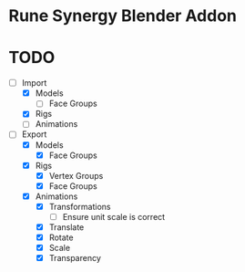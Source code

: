 # Rune Synergy Blender Addon

# TODO

- [ ] Import
  - [x] Models
    - [ ] Face Groups
  - [x] Rigs
  - [ ] Animations
  
- [ ] Export
  - [x] Models
    - [x] Face Groups
    
  - [x] Rigs
    - [x] Vertex Groups
    - [x] Face Groups
    
  - [x] Animations
      - [x] Transformations
        - [ ] Ensure unit scale is correct
      - [x] Translate
      - [x] Rotate
      - [x] Scale
      - [x] Transparency
